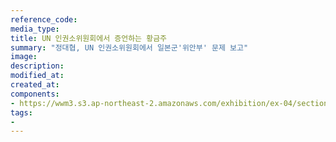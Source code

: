 ```yaml
---
reference_code:
media_type:
title: UN 인권소위원회에서 증언하는 황금주
summary: "정대협, UN 인권소위원회에서 일본군'위안부' 문제 보고"
image:
description:
modified_at:
created_at:
components:
- https://wwm3.s3.ap-northeast-2.amazonaws.com/exhibition/ex-04/section-01-right/18_UN+인권소위원회에서+증언하는+황금주.jpg
tags:
-
---
```

